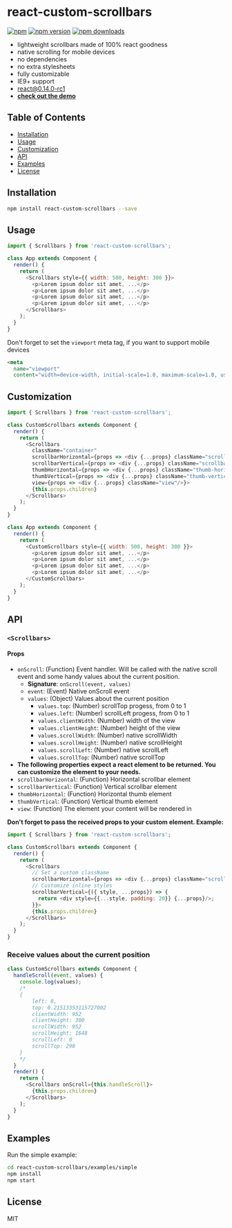 react-custom-scrollbars
=========================

[![npm](https://img.shields.io/badge/npm-react--custom--scrollbars-brightgreen.svg?style=flat-square)]()
[![npm version](https://img.shields.io/npm/v/react-custom-scrollbars.svg?style=flat-square)](https://www.npmjs.com/package/react-custom-scrollbars)
[![npm downloads](https://img.shields.io/npm/dm/react-custom-scrollbars.svg?style=flat-square)](https://www.npmjs.com/package/react-custom-scrollbars)

* lightweight scrollbars made of 100% react goodness
* native scrolling for mobile devices
* no dependencies
* no extra stylesheets
* fully customizable
* IE9+ support
* react@0.14.0-rc1
* **[check out the demo](http://malte-wessel.github.io/react-custom-scrollbars/)**

## Table of Contents

- [Installation](#installation)
- [Usage](#usage)
- [Customization](#customization)
- [API](#api)
- [Examples](#examples)
- [License](#license)

## Installation
```bash
npm install react-custom-scrollbars --save
```

## Usage
```javascript
import { Scrollbars } from 'react-custom-scrollbars';

class App extends Component {
  render() {
    return (
      <Scrollbars style={{ width: 500, height: 300 }}>
        <p>Lorem ipsum dolor sit amet, ...</p>
        <p>Lorem ipsum dolor sit amet, ...</p>
        <p>Lorem ipsum dolor sit amet, ...</p>
        <p>Lorem ipsum dolor sit amet, ...</p>
      </Scrollbars>
    );
  }
}
```

Don't forget to set the `viewport` meta tag, if you want to support mobile devices

```html
<meta
  name="viewport"
  content="width=device-width, initial-scale=1.0, maximum-scale=1.0, user-scalable=0"/>
```

## Customization
```javascript
import { Scrollbars } from 'react-custom-scrollbars';

class CustomScrollbars extends Component {
  render() {
    return (
      <Scrollbars
        className="container"
        scrollbarHorizontal={props => <div {...props} className="scrollbar-horizontal" />}
        scrollbarVertical={props => <div {...props} className="scrollbar-vertical"/>}
        thumbHorizontal={props => <div {...props} className="thumb-horizontal"/>}
        thumbVertical={props => <div {...props} className="thumb-vertical"/>}
        view={props => <div {...props} className="view"/>}>
        {this.props.children}
      </Scrollbars>
    );
  }
}

class App extends Component {
  render() {
    return (
      <CustomScrollbars style={{ width: 500, height: 300 }}>
        <p>Lorem ipsum dolor sit amet, ...</p>
        <p>Lorem ipsum dolor sit amet, ...</p>
        <p>Lorem ipsum dolor sit amet, ...</p>
        <p>Lorem ipsum dolor sit amet, ...</p>
      </CustomScrollbars>
    );
  }
}
```

## API

### `<Scrollbars>`

#### Props

* `onScroll`: (Function) Event handler. Will be called with the native scroll event and some handy values about the current position.
  * **Signature**: `onScroll(event, values)`
  * `event`: (Event) Native onScroll event
  * `values`: (Object) Values about the current position
    * `values.top`: (Number) scrollTop progess, from 0 to 1
    * `values.left`: (Number) scrollLeft progess, from 0 to 1
    * `values.clientWidth`: (Number) width of the view
    * `values.clientHeight`: (Number) height of the view
    * `values.scrollWidth`: (Number) native scrollWidth
    * `values.scrollHeight`: (Number) native scrollHeight
    * `values.scrollLeft`: (Number) native scrollLeft
    * `values.scrollTop`: (Number) native scrollTop
* **The following properties expect a react element to be returned. You can customize the element to your needs.**
* `scrollbarHorizontal`: (Function) Horizontal scrollbar element
* `scrollbarVertical`: (Function) Vertical scrollbar element
* `thumbHorizontal`: (Function) Horizontal thumb element
* `thumbVertical`: (Function) Vertical thumb element
* `view`: (Function) The element your content will be rendered in

**Don't forget to pass the received props to your custom element. Example:**

```javascript
import { Scrollbars } from 'react-custom-scrollbars';

class CustomScrollbars extends Component {
  render() {
    return (
      <Scrollbars
        // Set a custom className
        scrollbarHorizontal={props => <div {...props} className="scrollbar-vertical"/>}
        // Customize inline styles
        scrollbarVertical={({ style, ...props}) => {
          return <div style={{...style, padding: 20}} {...props}/>;
        }}>
        {this.props.children}
      </Scrollbars>
    );
  }
}
```

### Receive values about the current position

```javascript
class CustomScrollbars extends Component {
  handleScroll(event, values) {
    console.log(values);
    /*
    {
        left: 0,
        top: 0.21513353115727002
        clientWidth: 952
        clientHeight: 300
        scrollWidth: 952
        scrollHeight: 1648
        scrollLeft: 0
        scrollTop: 290
    }
    */
  }
  render() {
    return (
      <Scrollbars onScroll={this.handleScroll}>
        {this.props.children}
      </Scrollbars>
    );
  }
}
```

## Examples

Run the simple example:
```bash
cd react-custom-scrollbars/examples/simple
npm install
npm start
```

## License

MIT
